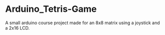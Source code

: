 # Arduino_Tetris-Game
A small arduino course project made for an 8x8 matrix using a joystick and a 2x16 LCD.
